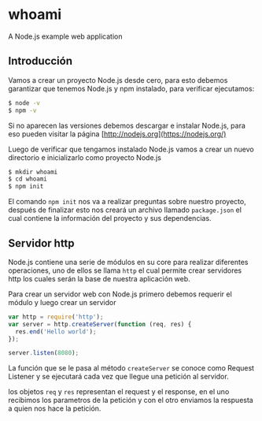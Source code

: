 # whoami

A Node.js example web application

## Introducción

Vamos a crear un proyecto Node.js desde cero, para esto debemos garantizar que tenemos Node.js y npm
instalado, para verificar ejecutamos:

``` bash
$ node -v
$ npm -v
```

Si no aparecen las versiones debemos descargar e instalar Node.js, para eso pueden visitar la página [http://nodejs.org](https://nodejs.org/)

Luego de verificar que tengamos instalado Node.js vamos a crear un nuevo directorio e inicializarlo como proyecto Node.js

``` bash 
$ mkdir whoami
$ cd whoami
$ npm init
```

El comando `npm init` nos va a realizar preguntas sobre nuestro proyecto, después de finalizar esto nos creará un archivo
llamado `package.json` el cual contiene la información del proyecto y sus dependencias.

## Servidor http

Node.js contiene una serie de módulos en su core para realizar diferentes operaciones, uno de ellos se llama
`http` el cual permite crear servidores http los cuales serán la base de nuestra aplicación web.

Para crear un servidor web con Node.js primero debemos requerir el módulo y luego crear un servidor

``` js
var http = require('http');
var server = http.createServer(function (req, res) {
  res.end('Hello world');
});

server.listen(8080);
```

La función que se le pasa al método `createServer` se conoce como Request Listener y se ejecutará
cada vez que llegue una petición al servidor.

los objetos `req` y `res` representan el request y el response, en el uno recibimos los parametros de la petición
y con el otro enviamos la respuesta a quien nos hace la petición.
